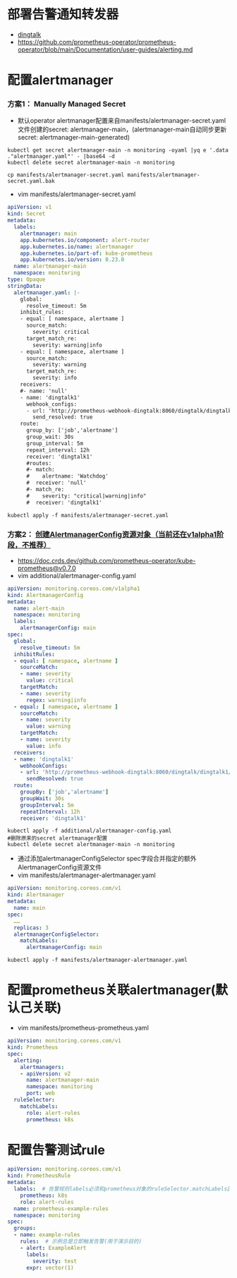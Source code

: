 # 部署告警通知转发器
* [dingtalk](./alertmanager-webhook-dingtalk.md)
* https://github.com/prometheus-operator/prometheus-operator/blob/main/Documentation/user-guides/alerting.md


# 配置alertmanager
### 方案1： Manually Managed Secret

* 默认operator alertmanager配置来自manifests/alertmanager-secret.yaml文件创建的secret: alertmanager-main，(alertmanager-main自动同步更新secret: alertmanager-main-generated)
```
kubectl get secret alertmanager-main -n monitoring -oyaml |yq e '.data ."alertmanager.yaml"' - |base64 -d
kubectl delete secret alertmanager-main -n monitoring

cp manifests/alertmanager-secret.yaml manifests/alertmanager-secret.yaml.bak
```
* vim manifests/alertmanager-secret.yaml
```yml
apiVersion: v1
kind: Secret
metadata:
  labels:
    alertmanager: main
    app.kubernetes.io/component: alert-router
    app.kubernetes.io/name: alertmanager
    app.kubernetes.io/part-of: kube-prometheus
    app.kubernetes.io/version: 0.23.0
  name: alertmanager-main
  namespace: monitoring
type: Opaque
stringData:
  alertmanager.yaml: |-
    global:
      resolve_timeout: 5m
    inhibit_rules:
    - equal: [ namespace, alertname ]
      source_match:
        severity: critical
      target_match_re:
        severity: warning|info
    - equal: [ namespace, alertname ]
      source_match:
        severity: warning
      target_match_re:
        severity: info
    receivers:
    #- name: 'null'
    - name: 'dingtalk1'
      webhook_configs:
      - url: 'http://prometheus-webhook-dingtalk:8060/dingtalk/dingtalk1/send'
        send_resolved: true
    route:
      group_by: ['job','alertname']
      group_wait: 30s
      group_interval: 5m
      repeat_interval: 12h
      receiver: 'dingtalk1'
      #routes:
      #- match:
      #    alertname: 'Watchdog'
      #  receiver: 'null'
      #- match_re:
      #    severity: "critical|warning|info"
      #  receiver: 'dingtalk1'
```
```
kubectl apply -f manifests/alertmanager-secret.yaml
```

### 方案2： [创建AlertmanagerConfig资源对象（当前还在v1alpha1阶段，不推荐）](https://github.com/prometheus-operator/prometheus-operator/blob/main/Documentation/user-guides/alerting.md#alertmanagerconfig-resource)
* https://doc.crds.dev/github.com/prometheus-operator/kube-prometheus@v0.7.0
* vim additional/alertmanager-config.yaml
```yml
apiVersion: monitoring.coreos.com/v1alpha1
kind: AlertmanagerConfig
metadata:
  name: alert-main
  namespace: monitoring
  labels:
    alertmanagerConfig: main
spec:
  global:
    resolve_timeout: 5m
  inhibitRules:
  - equal: [ namespace, alertname ]
    sourceMatch:
    - name: severity
      value: critical
    targetMatch:
    - name: severity 
      regex: warning|info
  - equal: [ namespace, alertname ]
    sourceMatch:
    - name: severity
      value: warning
    targetMatch:
    - name: severity 
      value: info
  receivers:
  - name: 'dingtalk1'
    webhookConfigs:
    - url: 'http://prometheus-webhook-dingtalk:8060/dingtalk/dingtalk1/send'
      sendResolved: true
  route:
    groupBy: ['job','alertname']
    groupWait: 30s
    groupInterval: 5m
    repeatInterval: 12h
    receiver: 'dingtalk1'

```
```
kubectl apply -f additional/alertmanager-config.yaml
#删除原来的secret alertmanager配置
kubectl delete secret alertmanager-main -n monitoring
```

* 通过添加alertmanagerConfigSelector spec字段合并指定的额外AlertmanagerConfig资源文件
* vim manifests/alertmanager-alertmanager.yaml
```yml
apiVersion: monitoring.coreos.com/v1
kind: Alertmanager
metadata:
  name: main
spec:
  ……
  replicas: 3
  alertmanagerConfigSelector:
    matchLabels:
      alertmanagerConfig: main
```
```
kubectl apply -f manifests/alertmanager-alertmanager.yaml
```

# 配置prometheus关联alertmanager(默认己关联)
* vim manifests/prometheus-prometheus.yaml
```yml
apiVersion: monitoring.coreos.com/v1
kind: Prometheus
spec:
  alerting:
    alertmanagers:
    - apiVersion: v2
      name: alertmanager-main
      namespace: monitoring
      port: web
  ruleSelector:
    matchLabels:
      role: alert-rules
      prometheus: k8s
```

# 配置告警测试rule
```yml
apiVersion: monitoring.coreos.com/v1
kind: PrometheusRule
metadata:
  labels:  # 告警规则labels必须和prometheus对象的ruleSelector.matchLabels匹配，才会被加载到prometheus
    prometheus: k8s
    role: alert-rules
  name: prometheus-example-rules
  namespace: monitoring
spec:
  groups:
  - name: example-rules
    rules:  # 示例总是立即触发告警(用于演示目的)
    - alert: ExampleAlert
      labels:
        severity: test
      expr: vector(1)
```